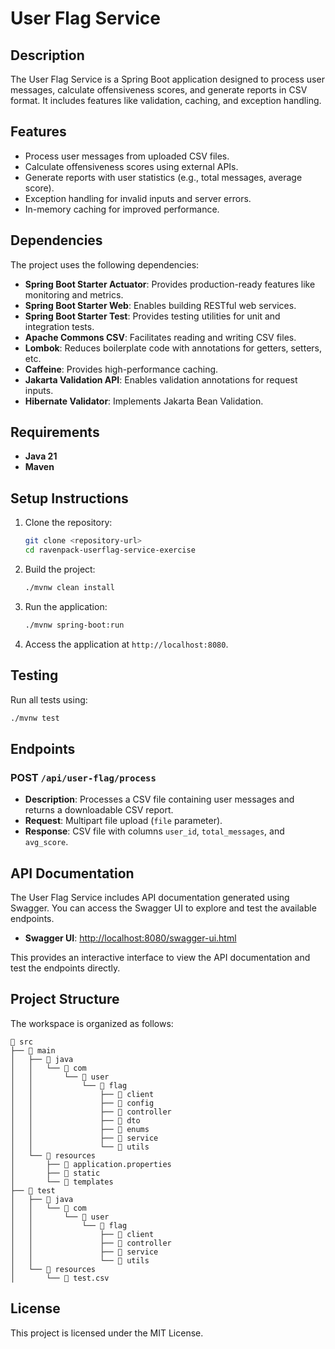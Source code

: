 # User Flag Service

## Description

The User Flag Service is a Spring Boot application designed to process user messages, calculate offensiveness scores, and generate reports in CSV format. It includes features like validation, caching, and exception handling.

## Features

- Process user messages from uploaded CSV files.
- Calculate offensiveness scores using external APIs.
- Generate reports with user statistics (e.g., total messages, average score).
- Exception handling for invalid inputs and server errors.
- In-memory caching for improved performance.

## Dependencies

The project uses the following dependencies:

- **Spring Boot Starter Actuator**: Provides production-ready features like monitoring and metrics.
- **Spring Boot Starter Web**: Enables building RESTful web services.
- **Spring Boot Starter Test**: Provides testing utilities for unit and integration tests.
- **Apache Commons CSV**: Facilitates reading and writing CSV files.
- **Lombok**: Reduces boilerplate code with annotations for getters, setters, etc.
- **Caffeine**: Provides high-performance caching.
- **Jakarta Validation API**: Enables validation annotations for request inputs.
- **Hibernate Validator**: Implements Jakarta Bean Validation.

## Requirements

- **Java 21**
- **Maven**

## Setup Instructions

1. Clone the repository:

   ```bash
   git clone <repository-url>
   cd ravenpack-userflag-service-exercise
   ```

2. Build the project:

   ```bash
   ./mvnw clean install
   ```

3. Run the application:

   ```bash
   ./mvnw spring-boot:run
   ```

4. Access the application at `http://localhost:8080`.

## Testing

Run all tests using:

```bash
./mvnw test
```

## Endpoints

### POST `/api/user-flag/process`

- **Description**: Processes a CSV file containing user messages and returns a downloadable CSV report.
- **Request**: Multipart file upload (`file` parameter).
- **Response**: CSV file with columns `user_id`, `total_messages`, and `avg_score`.

## API Documentation

The User Flag Service includes API documentation generated using Swagger. You can access the Swagger UI to explore and test the available endpoints.

- **Swagger UI**: [http://localhost:8080/swagger-ui.html](http://localhost:8080/swagger-ui.html)

This provides an interactive interface to view the API documentation and test the endpoints directly.

## Project Structure

The workspace is organized as follows:

```
📂 src
├── 📂 main
│   ├── 📂 java
│   │   └── 📂 com
│   │       └── 📂 user
│   │           └── 📂 flag
│   │               ├── 📂 client
│   │               ├── 📂 config
│   │               ├── 📂 controller
│   │               ├── 📂 dto
│   │               ├── 📂 enums
│   │               ├── 📂 service
│   │               └── 📂 utils
│   └── 📂 resources
│       ├── 📄 application.properties
│       ├── 📂 static
│       └── 📂 templates
├── 📂 test
│   ├── 📂 java
│   │   └── 📂 com
│   │       └── 📂 user
│   │           └── 📂 flag
│   │               ├── 📂 client
│   │               ├── 📂 controller
│   │               ├── 📂 service
│   │               └── 📂 utils
│   └── 📂 resources
│       └── 📄 test.csv
```

## License

This project is licensed under the MIT License.
